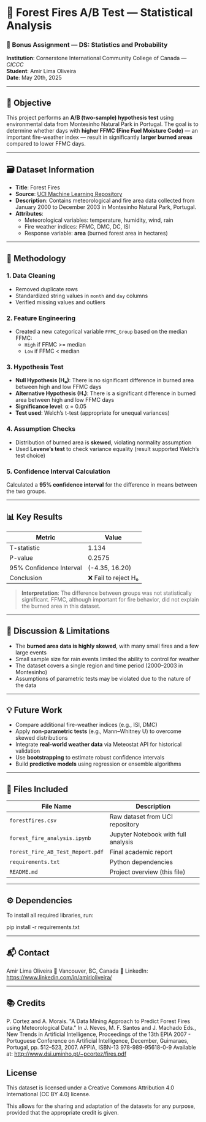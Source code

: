 # 🌲 Forest Fires A/B Test — Statistical Analysis

### 📘 Bonus Assignment — DS: Statistics and Probability  
**Institution**: Cornerstone International Community College of Canada — *CICCC*  
**Student**: Amir Lima Oliveira  
**Date**: May 20th, 2025

---

## 📌 Objective

This project performs an **A/B (two-sample) hypothesis test** using environmental data from Montesinho Natural Park in Portugal. The goal is to determine whether days with **higher FFMC (Fine Fuel Moisture Code)** — an important fire-weather index — result in significantly **larger burned areas** compared to lower FFMC days.

---

## 🗃 Dataset Information

- **Title**: Forest Fires  
- **Source**: [UCI Machine Learning Repository](https://archive.ics.uci.edu/dataset/162/forest+fires)  
- **Description**: Contains meteorological and fire area data collected from January 2000 to December 2003 in Montesinho Natural Park, Portugal.  
- **Attributes**:  
  - Meteorological variables: temperature, humidity, wind, rain  
  - Fire weather indices: FFMC, DMC, DC, ISI  
  - Response variable: **area** (burned forest area in hectares)

---

## 🧪 Methodology

### 1. Data Cleaning

- Removed duplicate rows
- Standardized string values in `month` and `day` columns
- Verified missing values and outliers

### 2. Feature Engineering

- Created a new categorical variable `FFMC_Group` based on the median FFMC:
  - `High` if FFMC >= median
  - `Low` if FFMC < median

### 3. Hypothesis Test

- **Null Hypothesis (H₀)**: There is no significant difference in burned area between high and low FFMC days  
- **Alternative Hypothesis (H₁)**: There is a significant difference in burned area between high and low FFMC days  
- **Significance level**: α = 0.05  
- **Test used**: Welch’s t-test (appropriate for unequal variances)

### 4. Assumption Checks

- Distribution of burned area is **skewed**, violating normality assumption
- Used **Levene’s test** to check variance equality (result supported Welch’s test choice)

### 5. Confidence Interval Calculation

Calculated a **95% confidence interval** for the difference in means between the two groups.

---

## 📊 Key Results

| Metric                  | Value                      |
|-------------------------|----------------------------|
| T-statistic             | 1.134                      |
| P-value                 | 0.2575                     |
| 95% Confidence Interval | (-4.35, 16.20)             |
| Conclusion              | ❌ Fail to reject H₀        |

> **Interpretation**: The difference between groups was not statistically significant. FFMC, although important for fire behavior, did not explain the burned area in this dataset.

---

## 🧠 Discussion & Limitations

- The **burned area data is highly skewed**, with many small fires and a few large events
- Small sample size for rain events limited the ability to control for weather
- The dataset covers a single region and time period (2000–2003 in Montesinho)
- Assumptions of parametric tests may be violated due to the nature of the data

---

## 💡 Future Work

- Compare additional fire-weather indices (e.g., ISI, DMC)
- Apply **non-parametric tests** (e.g., Mann–Whitney U) to overcome skewed distributions
- Integrate **real-world weather data** via Meteostat API for historical validation
- Use **bootstrapping** to estimate robust confidence intervals
- Build **predictive models** using regression or ensemble algorithms

---

## 📁 Files Included

| File Name                         | Description                              |
|----------------------------------|------------------------------------------|
| `forestfires.csv`                | Raw dataset from UCI repository          |
| `forest_fire_analysis.ipynb`     | Jupyter Notebook with full analysis      |
| `Forest_Fire_AB_Test_Report.pdf` | Final academic report                    |
| `requirements.txt`               | Python dependencies                      |
| `README.md`                      | Project overview (this file)             |

---

## ⚙️ Dependencies

To install all required libraries, run:


pip install -r requirements.txt

--- 

## 📬 Contact

Amir Lima Oliveira
📍 Vancouver, BC, Canada
🔗 LinkedIn: https://www.linkedin.com/in/amirloliveira/

---

## 📚 Credits

P. Cortez and A. Morais.
"A Data Mining Approach to Predict Forest Fires using Meteorological Data."
In J. Neves, M. F. Santos and J. Machado Eds., New Trends in Artificial Intelligence, Proceedings of the 13th EPIA 2007 - Portuguese Conference on Artificial Intelligence, December, Guimaraes, Portugal, pp. 512–523, 2007.
APPIA, ISBN-13 978-989-95618-0-9
Available at: http://www.dsi.uminho.pt/~pcortez/fires.pdf

## License
This dataset is licensed under a Creative Commons Attribution 4.0 International (CC BY 4.0) license.

This allows for the sharing and adaptation of the datasets for any purpose, provided that the appropriate credit is given.

```bash